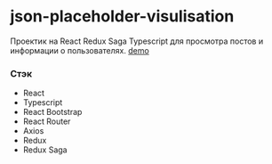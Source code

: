 # json-placeholder-visulisation
Проектик на React Redux Saga Typescript для просмотра постов и информации о пользователях.
[demo](https://json-placeholder-visualisation.onrender.com)
### Стэк

- React
- Typescript
- React Bootstrap
- React Router
- Axios
- Redux
- Redux Saga
